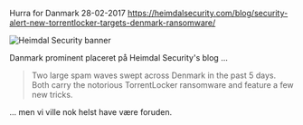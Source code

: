 Hurra for Danmark
28-02-2017
https://heimdalsecurity.com/blog/security-alert-new-torrentlocker-targets-denmark-ransomware/

![Heimdal Security banner](https://farm3.staticflickr.com/2895/33132999241_0340d13b12_o_d.png)

Danmark prominent placeret på Heimdal Security's blog ...

> Two large spam waves swept across Denmark in the past 5 days. Both carry the notorious TorrentLocker ransomware and feature a few new tricks.

... men vi ville nok helst have være foruden.

